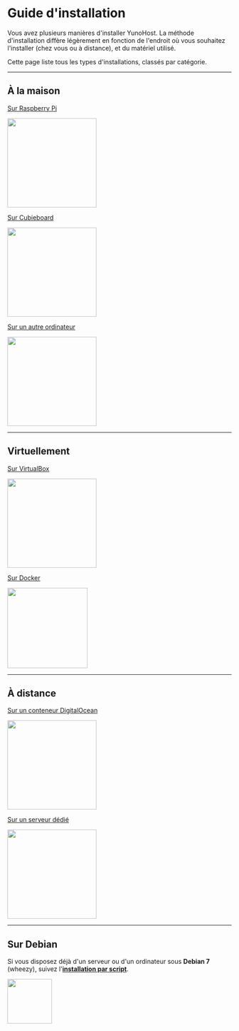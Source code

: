 # Guide d'installation

Vous avez plusieurs manières d'installer YunoHost. La méthode d'installation diffère légèrement en fonction de l'endroit où vous souhaitez l'installer (chez vous ou à distance), et du matériel utilisé.

Cette page liste tous les types d'installations, classés par catégorie.

---

## À la maison

<div class="row">

<div class="col col-md-3 text-center">
<a href="/install_on_raspberry_fr"><p>Sur Raspberry Pi</p><img width=200 src="https://yunohost.org/images/Raspberry_Pi_-_Model_A.jpg"></a>
</div>

<div class="col col-md-3 text-center">
<a href="/install_on_cubieboard_fr"><p>Sur Cubieboard</p><img src="https://yunohost.org/images/cubieboard2.png" width=200></a>
</div>

<div class="col col-md-3 text-center">
<a href="/hardware_fr"><p>Sur un autre ordinateur</p><img src="https://yunohost.org/images/laptop.png" width=200></a>
</div>

</div>

---

## Virtuellement

<div class="row">

<div class="col col-md-3 text-center">
<a href="/install_on_virtualbox_fr"><p>Sur VirtualBox</p><img width=200 src="https://yunohost.org/images/virtualbox.png"></a>
</div>


<div class="col col-md-3 text-center">
<a href="/docker_fr"><p>Sur Docker</p><img width=180 src="https://yunohost.org/images/docker.png"></a>
</div>

</div>

---

## À distance

<div class="row">

<div class="col col-md-3 text-center">
<a href="/install_on_digitalocean_fr"><p>Sur un conteneur DigitalOcean</p><img width=200 src="https://yunohost.org/images/digitalocean.png"></a>
</div>

<div class="col col-md-3 text-center">
<a href="/install_on_dedicated_server_fr"><p>Sur un serveur dédié</p><img width=200 src="https://yunohost.org/images/vps.png"></a>
</div>

</div>

---

## Sur Debian

Si vous disposez déjà d'un serveur ou d'un ordinateur sous **Debian 7** (wheezy), suivez l'**[installation par script](/install_on_debian_fr)**.

<a href="/install_on_debian"><img width=100 src="https://yunohost.org/images/debian-logo.png"></a>
